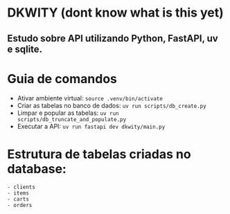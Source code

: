 # DKWITY (dont know what is this yet)

## Estudo sobre API utilizando Python, FastAPI, uv e sqlite.

# Guia de comandos
- Ativar ambiente virtual: `source .venv/bin/activate`
- Criar as tabelas no banco de dados: `uv run scripts/db_create.py`
- Limpar e popular as tabelas: `uv run scripts/db_truncate_and_populate.py`
- Executar a API: `uv run fastapi dev dkwity/main.py`

# Estrutura de tabelas criadas no database:
    - clients
    - items
    - carts
    - orders